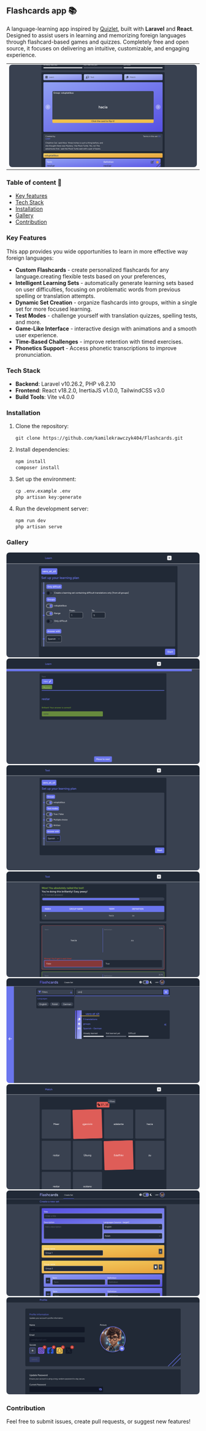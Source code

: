 ## Flashcards app 📚

A language-learning app inspired by [Quizlet](https://quizlet.com/en-gb), built with **Laravel** and **React**. Designed to assist users in learning and memorizing foreign languages through flashcard-based games and quizzes. Completely free and open source, it focuses on delivering an intuitive, customizable, and engaging experience.

|                                                                                                                              |
|------------------------------------------------------------------------------------------------------------------------------|
| <img style="border-radius: .5rem" alt="Main page" src="./storage/app/public/screenshots/newReadMe/set-preview.png"/> |

### Table of content 👨‍

- [Key features](#key-features)
- [Tech Stack](#tech-stack)
- [Installation](#installation)
- [Gallery](#gallery)
- [Contribution](#contribution)

### Key Features

This app provides you wide opportunities to learn in more effective way foreign languages:

- **Custom Flashcards** - create personalized flashcards for any language.creating flexible tests based on your preferences,
- **Intelligent Learning Sets** - automatically generate learning sets based on user difficulties, focusing on problematic words from previous spelling or translation attempts.
- **Dynamic Set Creation** - organize flashcards into groups, within a single set for more focused learning.
- **Test Modes** - challenge yourself with translation quizzes, spelling tests, and more.
- **Game-Like Interface** - interactive design with animations and a smooth user experience.
- **Time-Based Challenges** - improve retention with timed exercises.
- **Phonetics Support** - Access phonetic transcriptions to improve pronunciation.

### Tech Stack

- **Backend**: Laravel v10.26.2, PHP v8.2.10
- **Frontend**: React v18.2.0, InertiaJS v1.0.0, TailwindCSS v3.0
- **Build Tools**: Vite v4.0.0

### Installation

1. Clone the repository:
    ```
   git clone https://github.com/kamilekrawczyk404/Flashcards.git
   ```
2. Install dependencies:
    ```
    npm install
    composer install
    ```
3. Set up the environment:
    ```
   cp .env.example .env
    php artisan key:generate
   ```
4. Run the development server:
    ```
    npm run dev
    php artisan serve
    ```

### Gallery

<img style="border-radius: .5rem" alt="Learn preparing" src="./storage/app/public/screenshots/newReadMe/learn-preparing-v2.png"/> 
<img style="border-radius: .5rem" alt="Learn example" src="./storage/app/public/screenshots/newReadMe/learn-example.png"/>
<img style="border-radius: .5rem" alt="Test preparing" src="./storage/app/public/screenshots/newReadMe/test-preparing.png"/> 
<img style="border-radius: .5rem" alt="Test example" src="./storage/app/public/screenshots/newReadMe/test-example.png"/>
<img style="border-radius: .5rem" alt="Explore sets" src="./storage/app/public/screenshots/newReadMe/explore.png"/> 
<img style="border-radius: .5rem" alt="Match" src="./storage/app/public/screenshots/newReadMe/match.png"/>
<img style="border-radius: .5rem" alt="Creating set" src="./storage/app/public/screenshots/newReadMe/creating-set.png"/> 
<img style="border-radius: .5rem" alt="Account settings" src="./storage/app/public/screenshots/newReadMe/user.png"/>


### Contribution
Feel free to submit issues, create pull requests, or suggest new features!